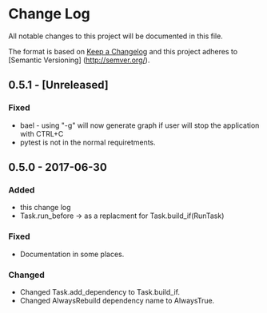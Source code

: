 # Change Log
All notable changes to this project will be documented in this file.

The format is based on [Keep a Changelog](http://keepachangelog.com/) and this project adheres to [Semantic Versioning]
(http://semver.org/).

## 0.5.1 - [Unreleased]
### Fixed
- bael - using "-g" will now generate graph if user will stop the application with CTRL+C
- pytest is not in the normal requiretments.

## 0.5.0 - 2017-06-30
### Added
- this change log
- Task.run_before -> as a replacment for Task.build_if(RunTask)

### Fixed
- Documentation in some places.

### Changed
- Changed Task.add_dependency to Task.build_if.
- Changed AlwaysRebuild dependency name to AlwaysTrue.
